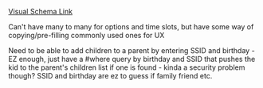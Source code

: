 [Visual Schema Link](https://lucid.app/lucidchart/582c392f-7113-4fb7-9a93-8697af8fa27d/edit?invitationId=inv_4ec19f91-a432-4b99-a0d2-09d50b682b5f&page=0_0#)

Can't have many to many for options and time slots, but have some way of copying/pre-filling commonly used ones for UX

Need to be able to add children to a parent by entering SSID and birthday
    - EZ enough, just have a #where query by birthday and SSID that pushes the kid to the parent's children list if one is found
    - kinda a security problem though? SSID and birthday are ez to guess if family friend etc.